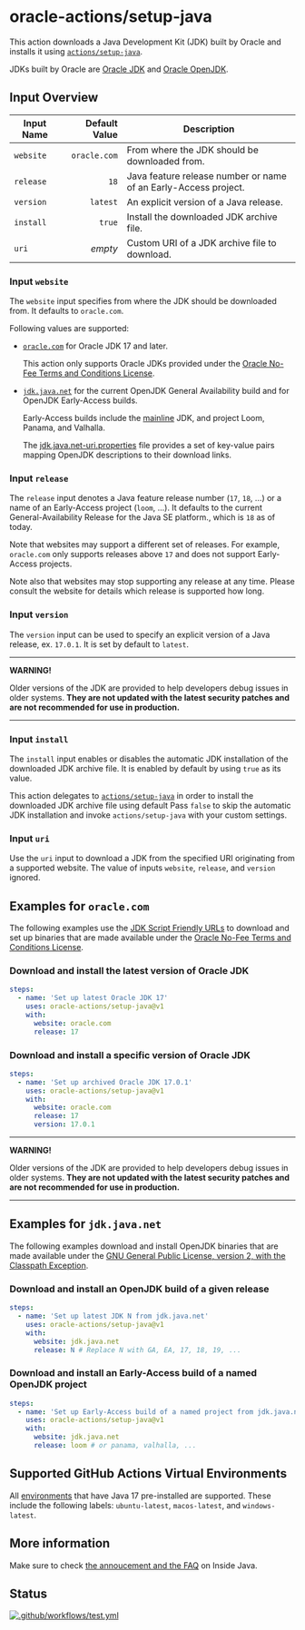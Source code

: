 # oracle-actions/setup-java

This action downloads a Java Development Kit (JDK) built by Oracle and installs it using [`actions/setup-java`](https://github.com/actions/setup-java).

JDKs built by Oracle are [Oracle JDK](https://www.oracle.com/java/technologies/downloads/) and [Oracle OpenJDK](https://jdk.java.net).

## Input Overview

| Input Name | Default Value | Description                                                     |
|------------|--------------:|-----------------------------------------------------------------|
| `website`  |  `oracle.com` | From where the JDK should be downloaded from.                   |
| `release`  |          `18` | Java feature release number or name of an Early-Access project. |
| `version`  |      `latest` | An explicit version of a Java release.                          |
| `install`  |        `true` | Install the downloaded JDK archive file.                        |
| `uri`      |       _empty_ | Custom URI of a JDK archive file to download.                   |

### Input `website`

The `website` input specifies from where the JDK should be downloaded from.
It defaults to `oracle.com`.

Following values are supported:

- [`oracle.com`](https://www.oracle.com/java/technologies/downloads/) for Oracle JDK 17 and later.

  This action only supports Oracle JDKs provided under the [Oracle No-Fee Terms and Conditions License](https://www.java.com/freeuselicense/).

- [`jdk.java.net`](https://jdk.java.net) for the current OpenJDK General Availability build and for OpenJDK Early-Access builds.

  Early-Access builds include the [mainline](https://github.com/openjdk/jdk/tags) JDK, and project Loom, Panama, and Valhalla.
 
  The [jdk.java.net-uri.properties](jdk.java.net-uri.properties) file provides a set of key-value pairs mapping OpenJDK descriptions to their download links.

### Input `release`

The `release` input denotes a Java feature release number (`17`, `18`, ...) or a name of an Early-Access project (`loom`, ...).
It defaults to the current General-Availability Release for the Java SE platform., which is `18` as of today.

Note that websites may support a different set of releases.
For example, `oracle.com` only supports releases above `17` and does not support Early-Access projects.

Note also that websites may stop supporting any release at any time.
Please consult the website for details which release is supported how long.

### Input `version`

The `version` input can be used to specify an explicit version of a Java release, ex. `17.0.1`.
It is set by default to `latest`.

___

**WARNING!**

Older versions of the JDK are provided to help developers debug issues in older systems.
**They are not updated with the latest security patches and are not recommended for use in production.**

___

### Input `install`

The `install` input enables or disables the automatic JDK installation of the downloaded JDK archive file.
It is enabled by default by using `true` as its value.

This action delegates to [`actions/setup-java`](https://github.com/actions/setup-java) in order to install the downloaded JDK archive file using default
Pass `false` to skip the automatic JDK installation and invoke `actions/setup-java` with your custom settings.

### Input `uri`

Use the `uri` input to download a JDK from the specified URI originating from a supported website.
The value of inputs `website`, `release`, and `version` ignored.

## Examples for `oracle.com`

The following examples use the [JDK Script Friendly URLs](https://www.oracle.com/java/technologies/jdk-script-friendly-urls/) to download and set up binaries that are made available under the [Oracle No-Fee Terms and Conditions License](https://www.java.com/freeuselicense/).

### Download and install the latest version of Oracle JDK

```yaml
steps:
  - name: 'Set up latest Oracle JDK 17'
    uses: oracle-actions/setup-java@v1
    with:
      website: oracle.com
      release: 17
```

### Download and install a specific version of Oracle JDK

```yaml
steps:
  - name: 'Set up archived Oracle JDK 17.0.1'
    uses: oracle-actions/setup-java@v1
    with:
      website: oracle.com
      release: 17
      version: 17.0.1
```
___

**WARNING!**

Older versions of the JDK are provided to help developers debug issues in older systems.
**They are not updated with the latest security patches and are not recommended for use in production.**

___

## Examples for `jdk.java.net`

The following examples download and install OpenJDK binaries that are made available under the [GNU General Public License, version 2, with the Classpath Exception](https://openjdk.java.net/legal/gplv2+ce.html).

### Download and install an OpenJDK build of a given release

```yaml
steps:
  - name: 'Set up latest JDK N from jdk.java.net'
    uses: oracle-actions/setup-java@v1
    with:
      website: jdk.java.net
      release: N # Replace N with GA, EA, 17, 18, 19, ...
```

### Download and install an Early-Access build of a named OpenJDK project

```yaml
steps:
  - name: 'Set up Early-Access build of a named project from jdk.java.net'
    uses: oracle-actions/setup-java@v1
    with:
      website: jdk.java.net
      release: loom # or panama, valhalla, ...
```

## Supported GitHub Actions Virtual Environments

All [environments](https://github.com/actions/virtual-environments#available-environments) that have Java 17 pre-installed are supported.
These include the following labels: `ubuntu-latest`, `macos-latest`, and `windows-latest`.

## More information

Make sure to check [the annoucement and the FAQ](https://inside.java/2022/03/11/setup-java/) on Inside Java.

## Status

[![.github/workflows/test.yml](https://github.com/oracle-actions/setup-java/actions/workflows/test.yml/badge.svg)](https://github.com/oracle-actions/setup-java/actions/workflows/test.yml)
